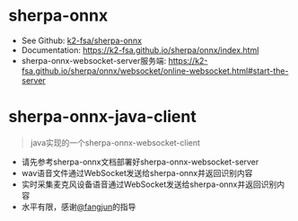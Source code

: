 # sherpa-onnx
- See Github: [k2-fsa/sherpa-onnx](https://github.com/k2-fsa/sherpa-onnx)
- Documentation: https://k2-fsa.github.io/sherpa/onnx/index.html
- sherpa-onnx-websocket-server服务端: https://k2-fsa.github.io/sherpa/onnx/websocket/online-websocket.html#start-the-server

# sherpa-onnx-java-client
> java实现的一个sherpa-onnx-websocket-client

- 请先参考sherpa-onnx文档部署好sherpa-onnx-websocket-server
- wav语音文件通过WebSocket发送给sherpa-onnx并返回识别内容
- 实时采集麦克风设备语音通过WebSocket发送给sherpa-onnx并返回识别内容
- 水平有限，感谢[@fangjun](https://github.com/csukuangfj)的指导




